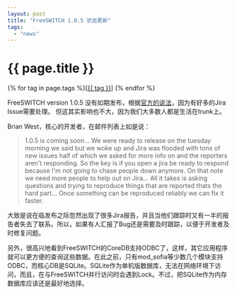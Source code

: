 ```yaml
---
layout: post
title: "FreeSWITCH 1.0.5 状态更新"
tags:
  - "news"
---
```


# {{ page.title }}

<div class="tags">
{% for tag in page.tags %}[<a class="tag" href="/tags.html#{{ tag }}">{{ tag }}</a>] {% endfor %}
</div>


FreeSWITCH version 1.0.5 没有如期发布，根据[官方的说法](http://www.freeswitch.org/node/218)，因为有好多的Jira Issue需要处理。 但这其实影响也不大，因为我们大多数人都是生活在trunk上。

Brian West，核心的开发者，在邮件列表上如是说：


>    1.0.5 is coming soon... We were ready to release on the tuesday
> morning we said but we woke up and Jira was flooded with tons of new
> issues half of which we asked for more info on and the reporters
> aren't responding.  So the key is if you open a jira be ready to
> respond because I'm not going to chase people down anymore.  On that
> note we need more people to help out on Jira... All it takes is asking
> questions and trying to reproduce things that are reported thats the
> hard part... Once something can be reproduced reliably we can fix it
> faster.

大致是说在临发布之际忽然出现了很多Jira报告，并且当他们跟踪时又有一半的报告者失去了联系。所以，如果有人汇报了Bug还是需要及时跟踪，以便于开发者及时修复问题。

另外，很高兴地看到FreeSWITCH的CoreDB支持ODBC了，这样，其它应用程序就可以更方便的查询这些数据。在此之前，只有mod_sofia等少数几个模块支持ODBC，而核心DB是SQLite。SQLite作为单机版数据库，无法在网络环境下访问，而且，在与FreeSWITCH并行访问时会遇到Lock。不过，把SQLite作为内存数据库应该还是最好地选择。
